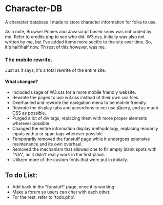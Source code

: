 # Character-DB

A character database I made to store character information for folks to use.

As a note, Browser Ponies and Javascript based snow was not coded by me. Refer to credits.php to see who did.
W3.css, initially was also not written by me, but I've added items more secific to the site over time.
So, it's half/half now.
Th rest of this however, was me. 


### The mobile rewrite.
Just as it says, it's a total rewrite of the entire site.
#### What changed? 
- Included usage of W3.css for a more mobile friendly website.
- Rewrote the pages to use w3.css instead of their own css files.
- Overhauled and rewrote the navigation menu to be mobile friendly.
- Rewrote the display tabs and accordions to not use jQuery, and as much CSS as possible.
- Purged a lot of div tags, replacing them with more proper elements wherever possible.
- Changed the entire information display methodology, replacing readonly inputs with p or span tags wherever possible.
- Temporarily removed the funstuff page while it undergoes extensive maintenance and its own overhaul.
- Removed the mechanism that allowed one to fill empty blank spots with "N/A", as it didn't really work in the first place.
- Utilized more of the custom fonts that were put in initially. 
 
 ## To do List:
 - Add back in the "funstuff" page, once it is working. 
 - Make a forum so users can chat with each other. 
 - For the rest, refer to 'todo.php'.
